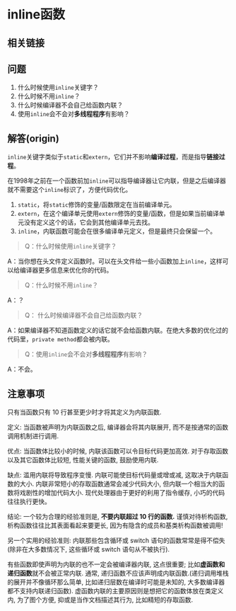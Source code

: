 # inline函数
## 相关链接
[](https://stackoverflow.com/questions/1759300/when-should-i-write-the-keyword-inline-for-a-function-method/1759575#comment43197057_1759300)

## 问题
1. 什么时候使用`inline`关键字？
2. 什么时候不用`inline`？
3. 什么时候编译器不会自己给函数内联？
4. 使用`inline`会不会对**多线程程序**有影响？

## 解答(origin)
`inline`关键字类似于`static`和`extern`，它们并不影响**编译过程**，而是指导**链接过程**。  

在1998年之前在一个函数前加`inline`可以指导编译器让它内联，但是之后编译器就不需要这个`inline`标识了，方便代码优化。

1. `static`，将`static`修饰的变量/函数限定在当前编译单元。
2. `extern`，在这个编译单元使用`extern`修饰的变量/函数，但是如果当前编译单元没有定义这个的话，它会到其他编译单元去找。
3. `inline`，内联函数可能会在很多编译单元定义，但是最终只会保留一个。


>Q：什么时候使用`inline`关键字？  

A：当你想在头文件定义函数时。可以在头文件给一些小函数加上`inline`，这样可以给编译器更多信息来优化你的代码。

>Q：什么时候不用`inline`？

A：？

>Q： 什么时候编译器不会自己给函数内联？

A：如果编译器不知道函数定义的话它就不会给函数内联。在绝大多数的优化过的代码里，`private method`都会被内联。

>Q：使用`inline`会不会对**多线程程序**有影响？

A：不会。

## 注意事项
只有当函数只有 10 行甚至更少时才将其定义为内联函数.

定义: 当函数被声明为内联函数之后, 编译器会将其内联展开, 而不是按通常的函数调用机制进行调用.

优点: 当函数体比较小的时候, 内联该函数可以令目标代码更加高效. 对于存取函数以及其它函数体比较短, 性能关键的函数, 鼓励使用内联.

缺点: 滥用内联将导致程序变慢. 内联可能使目标代码量或增或减, 这取决于内联函数的大小. 内联非常短小的存取函数通常会减少代码大小, 但内联一个相当大的函数将戏剧性的增加代码大小. 现代处理器由于更好的利用了指令缓存, 小巧的代码往往执行更快。

结论: 一个较为合理的经验准则是, **不要内联超过 10 行的函数.** 谨慎对待析构函数, 析构函数往往比其表面看起来要更长, 因为有隐含的成员和基类析构函数被调用!

另一个实用的经验准则: 内联那些包含循环或 switch 语句的函数常常是得不偿失 (除非在大多数情况下, 这些循环或 switch 语句从不被执行).

有些函数即使声明为内联的也不一定会被编译器内联, 这点很重要; 比如**虚函数和递归函数**就不会被正常内联. 通常, 递归函数不应该声明成内联函数.(递归调用堆栈的展开并不像循环那么简单, 比如递归层数在编译时可能是未知的, 大多数编译器都不支持内联递归函数). 虚函数内联的主要原因则是想把它的函数体放在类定义内, 为了图个方便, 抑或是当作文档描述其行为, 比如精短的存取函数.
